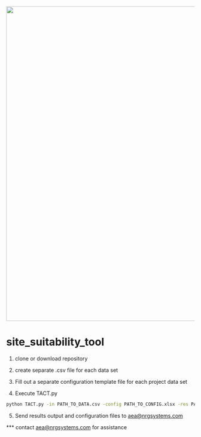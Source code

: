 # <img src="https://cfars.github.io/images/CFARS_MembershipLogos_Logo_RGB.jpg" width="1191" height="842" /> 
# site_suitability_tool

1) clone or download repository 

2) create separate .csv file for each data set 

3) Fill out a separate configuration template file for each project data set 

4) Execute TACT.py

``` bash
python TACT.py -in PATH_TO_DATA.csv -config PATH_TO_CONFIG.xlsx -res PATH_TO_RESULTS_FILE.xlsx --timetestFlag
```
  
5) Send results output and configuration files to aea@nrgsystems.com 

*** contact aea@nrgsystems.com for assistance
